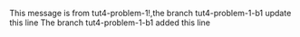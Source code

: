 This message is from tut4-problem-1!,the branch tut4-problem-1-b1 update this line
The branch tut4-problem-1-b1 added this line
